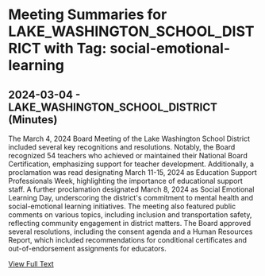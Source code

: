# Meeting Summaries for LAKE_WASHINGTON_SCHOOL_DISTRICT with Tag: social-emotional-learning

## 2024-03-04 - LAKE_WASHINGTON_SCHOOL_DISTRICT (Minutes)

The March 4, 2024 Board Meeting of the Lake Washington School District included several key recognitions and resolutions. Notably, the Board recognized 54 teachers who achieved or maintained their National Board Certification, emphasizing support for teacher development. Additionally, a proclamation was read designating March 11-15, 2024 as Education Support Professionals Week, highlighting the importance of educational support staff. A further proclamation designated March 8, 2024 as Social Emotional Learning Day, underscoring the district's commitment to mental health and social-emotional learning initiatives. The meeting also featured public comments on various topics, including inclusion and transportation safety, reflecting community engagement in district matters. The Board approved several resolutions, including the consent agenda and a Human Resources Report, which included recommendations for conditional certificates and out-of-endorsement assignments for educators.

[View Full Text](https://raw.githubusercontent.com/VoronoiPerspectives/WashingtonStateSchoolBoardExplorer/refs/heads/main/data/countries/usa/states/wa/counties/king/school_boards/lake_washington_school_district/2024/2024-03-04-minutes.txt)

